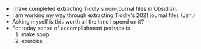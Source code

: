 - I have completed extracting Tiddly's non-journal files in Obsidian.
- I am working my way through extracting Tiddly's 2021 journal files (Jan.)
- Asking myself is this worth all the time I spend on it?
- For today sense of accomplishment perhaps is
  1. make soup
  2. exercise
